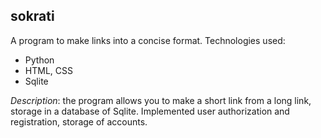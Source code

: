 ## sokrati
A program to make links into a concise format.
Technologies used:
<ul>
<li>Python</li>
<li>HTML, CSS</li>
<li>Sqlite</li>
</ul>
<i>Description</i>: the program allows you to make a short link from a long link, storage in a database of Sqlite. Implemented user authorization and registration, storage of accounts. 
